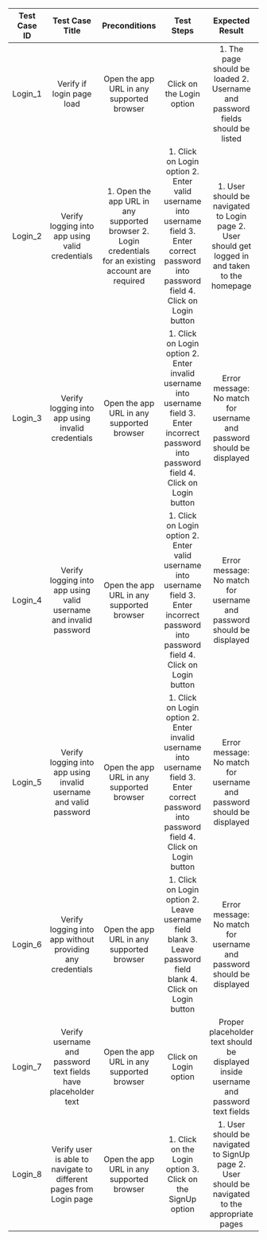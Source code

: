 | Test Case ID 	|                           Test Case Title                          	|                                              Preconditions                                             	|                                                                    Test Steps                                                                   	|                                          Expected Result                                         	| Pass/Fail 	|
|:------------:	|:------------------------------------------------------------------:	|:------------------------------------------------------------------------------------------------------:	|:-----------------------------------------------------------------------------------------------------------------------------------------------:	|:------------------------------------------------------------------------------------------------:	|:---------:	|
| Login_1      	| Verify if login page load                                          	| Open the app URL in any supported browser                                                              	| Click on the Login option                                                                                                                       	| 1. The page should be loaded 2. Username and password fields should be listed                    	| Pass      	|
| Login_2      	| Verify logging into app using valid credentials                    	| 1. Open the app URL in any supported browser 2. Login credentials for an existing account are required 	| 1. Click on Login option 2. Enter valid username into username field 3. Enter correct password into password field 4. Click on Login button     	| 1. User should be navigated to Login page 2. User should get logged in and taken to the homepage 	| Pass      	|
| Login_3      	| Verify logging into app using invalid credentials                  	| Open the app URL in any supported browser                                                              	| 1. Click on Login option 2. Enter invalid username into username field 3. Enter incorrect password into password field 4. Click on Login button 	| Error message: No match for username and password should be displayed                            	| Pass      	|
| Login_4      	| Verify logging into app using valid username and invalid password  	| Open the app URL in any supported browser                                                              	| 1. Click on Login option 2. Enter valid username into username field 3. Enter incorrect password into password field 4. Click on Login button   	| Error message: No match for username and password should be displayed                            	| Pass      	|
| Login_5      	| Verify logging into app using invalid username and valid password  	| Open the app URL in any supported browser                                                              	| 1. Click on Login option 2. Enter invalid username into username field 3. Enter correct password into password field 4. Click on Login button   	| Error message: No match for username and password should be displayed                            	| Pass      	|
| Login_6      	| Verify logging into app without providing any credentials          	| Open the app URL in any supported browser                                                              	| 1. Click on Login option 2. Leave username field blank 3. Leave password field blank 4. Click on Login button                                   	| Error message: No match for username and password should be displayed                            	| Pass      	|
| Login_7      	| Verify username and password text fields have placeholder text     	| Open the app URL in any supported browser                                                              	| Click on Login option                                                                                                                           	| Proper placeholder text should be displayed inside username and password text fields             	| Pass      	|
| Login_8      	| Verify user is able to navigate to different pages from Login page 	| Open the app URL in any supported browser                                                              	| 1. Click on the Login option 3. Click on the SignUp option                                                                                      	| 1. User should be navigated to SignUp page 2. User should be navigated to the appropriate pages  	| Pass      	|
